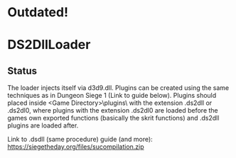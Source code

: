 # Outdated!

# DS2DllLoader

## Status
The loader injects itself via d3d9.dll. Plugins can be created using the same techniques as in Dungeon Siege 1 (Link to guide below). Plugins should placed inside \<Game Directory\>\plugins\ with the extension .ds2dll or .ds2dl0, where plugins with the extension .ds2dl0 are loaded before the games own exported functions (basically the skrit functions) and .ds2dll plugins are loaded after.

Link to .dsdll (same procedure) guide (and more): https://siegetheday.org/files/sucompilation.zip
